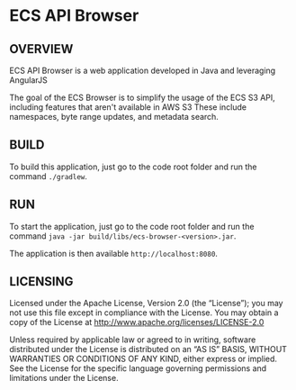 ECS API Browser
==============

OVERVIEW
--------------

ECS API Browser is a web application developed in Java and leveraging AngularJS

The goal of the ECS Browser is to simplify the usage of the ECS S3 API, including features that aren't available in AWS S3 These include namespaces, byte range updates, and metadata search.

BUILD
--------------

To build this application, just go to the code root folder and run the command `./gradlew`.

RUN
--------------

To start the application, just go to the code root folder and run the command `java -jar build/libs/ecs-browser-<version>.jar`.

The application is then available `http://localhost:8080`.

LICENSING
--------------

Licensed under the Apache License, Version 2.0 (the “License”); you may not use this file except in compliance with the License. You may obtain a copy of the License at <http://www.apache.org/licenses/LICENSE-2.0>

Unless required by applicable law or agreed to in writing, software distributed under the License is distributed on an “AS IS” BASIS, WITHOUT WARRANTIES OR CONDITIONS OF ANY KIND, either express or implied. See the License for the specific language governing permissions and limitations under the License.
